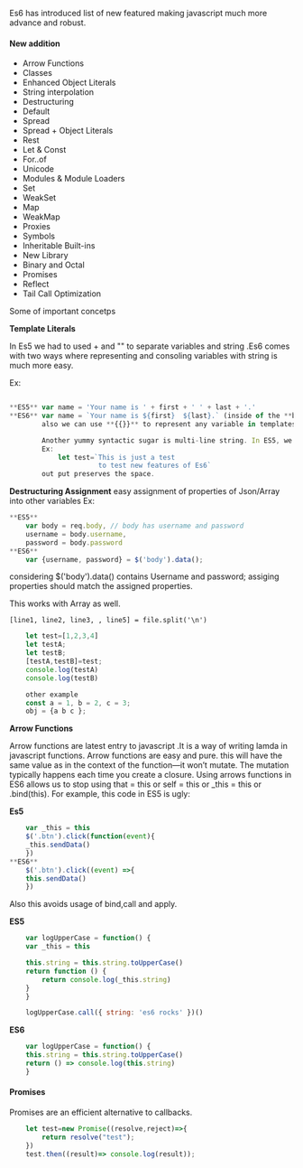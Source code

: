 Es6 has introduced list of new featured making javascript much more advance and robust.

#### New addition 
* Arrow Functions
* Classes
* Enhanced Object Literals
* String interpolation
* Destructuring
* Default
* Spread
* Spread + Object Literals
* Rest
* Let & Const
* For..of
* Unicode
* Modules & Module Loaders
* Set
* WeakSet
* Map
* WeakMap
* Proxies
* Symbols
* Inheritable Built-ins
* New Library
* Binary and Octal
* Promises
* Reflect
* Tail Call Optimization

Some of important concetps 

**Template Literals**

In Es5 we had to used + and "" to separate variables and string .Es6 comes with two ways where representing and consoling variables with string is much more easy.

Ex:
```javascript

**ES5** var name = 'Your name is ' + first + ' ' + last + '.'
**ES6** var name = `Your name is ${first}  ${last}.` (inside of the **back-ticked**).
        also we can use **{{}}** to represent any variable in templates.

        Another yummy syntactic sugar is multi-line string. In ES5, we had to use one of these approaches:
        Ex:
            let test=`This is just a test
                      to test new features of Es6`
        out put preserves the space.

```
**Destructuring Assignment**
easy assignment of properties of Json/Array into other variables
Ex:
```javascript
**ES5**
    var body = req.body, // body has username and password
    username = body.username,
    password = body.password
**ES6**
    var {username, password} = $('body').data();
```
considering $('body').data() contains Username and password;
assiging properties should match the assigned properties.
    
This works with Array as well.
 
    [line1, line2, line3, , line5] = file.split('\n')
```javascript
    let test=[1,2,3,4]
    let testA;
    let testB;
    [testA,testB]=test;
    console.log(testA)
    console.log(testB)

    other example 
    const a = 1, b = 2, c = 3;
    obj = {a b c };    
```

**Arrow Functions**

Arrow functions are latest entry to javascript .It is a way of writing lamda in javascript functions.
Arrow functions are easy and pure.
this will have the same value as in the context of the function—it won’t mutate. The mutation typically happens each time you create a closure.
Using arrows functions in ES6 allows us to stop using that = this or self = this or _this = this or .bind(this). For example, this code in ES5 is ugly:

**Es5**
```javascript
    var _this = this
    $('.btn').click(function(event){
    _this.sendData()
    })
**ES6**
    $('.btn').click((event) =>{
    this.sendData()
    })
```
Also this avoids usage of bind,call and apply.

**ES5**
```javascript
    var logUpperCase = function() {
    var _this = this

    this.string = this.string.toUpperCase()
    return function () {
        return console.log(_this.string)
    }
    }

    logUpperCase.call({ string: 'es6 rocks' })()
```
**ES6**
```javascript
    var logUpperCase = function() {
    this.string = this.string.toUpperCase()
    return () => console.log(this.string)
    }
```

#### **Promises**
Promises are an efficient alternative to callbacks.

```javascript
    let test=new Promise((resolve,reject)=>{
        return resolve("test");
    })
    test.then((result)=> console.log(result));
```
